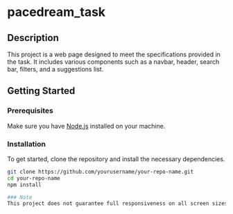 # pacedream_task
## Description
This project is a web page designed to meet the specifications provided in the task. It includes various components such as a navbar, header, search bar, filters, and a suggestions list.

## Getting Started

### Prerequisites
Make sure you have [Node.js](https://nodejs.org/) installed on your machine.

### Installation
To get started, clone the repository and install the necessary dependencies.

```bash
git clone https://github.com/yourusername/your-repo-name.git
cd your-repo-name
npm install

### Note
This project does not guarantee full responsiveness on all screen sizes; however, the page provided as a task is what I made exactly.
